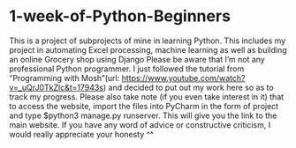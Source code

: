 # 1-week-of-Python-Beginners
This is a project of subprojects of mine in learning Python. This includes my project in automating Excel processing, machine learning as well as building an online Grocery shop using Django
Please be aware that I’m not any professional Python programmer. I just followed the tutorial from “Programming with Mosh”(url: https://www.youtube.com/watch?v=_uQrJ0TkZlc&t=17943s) and decided to put out my work here so as to track my progress.
Please also take note (if you even take interest in it) that to access the website, import the files into PyCharm in the form of project and type $python3 manage.py runserver. This will give you the link to the main website. 
If you have any word of advice or constructive criticism, I would really appreciate your honesty ^^
